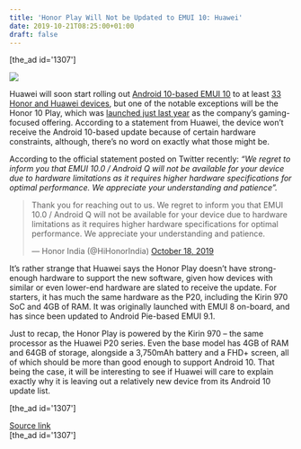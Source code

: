 ```yaml
---
title: 'Honor Play Will Not be Updated to EMUI 10: Huawei'
date: 2019-10-21T08:25:00+01:00
draft: false
---
```


\[the\_ad id='1307'\]  
  

  
![](https://beebom.com/wp-content/uploads/2018/09/Honor-Play-Review-20.jpg)

Huawei will soon start rolling out [Android 10-based EMUI 10](https://beebom.com/6-best-emui-10-features-you-should-know/) to at least [33 Honor and Huawei devices](https://beebom.com/huawei-confirms-33-devices-for-emui-10-beta-program-more-to-be-added-soon/), but one of the notable exceptions will be the Honor 10 Play, which was [launched just last year](https://beebom.com/honor-play-launched-india/) as the company’s gaming-focused offering. According to a statement from Huawei, the device won’t receive the Android 10-based update because of certain hardware constraints, although, there’s no word on exactly what those might be.  

According to the official statement posted on Twitter recently: _“We regret to inform you that EMUI 10.0 / Android Q will not be available for your device due to hardware limitations as it requires higher hardware specifications for optimal performance. We appreciate your understanding and patience”._  

>   
> 
> Thank you for reaching out to us. We regret to inform you that EMUI 10.0 / Android Q will not be available for your device due to hardware limitations as it requires higher hardware specifications for optimal performance. We appreciate your understanding and patience.  
> 
> — Honor India (@HiHonorIndia) [October 18, 2019](https://twitter.com/HiHonorIndia/status/1185224908420386816?ref_src=twsrc%5Etfw)

  

It’s rather strange that Huawei says the Honor Play doesn’t have strong-enough hardware to support the new software, given how devices with similar or even lower-end hardware are slated to receive the update. For starters, it has much the same hardware as the P20, including the Kirin 970 SoC and 4GB of RAM. It was originally launched with EMUI 8 on-board, and has since been updated to Android Pie-based EMUI 9.1.  

Just to recap, the Honor Play is powered by the Kirin 970 – the same processor as the Huawei P20 series. Even the base model has 4GB of RAM and 64GB of storage, alongside a 3,750mAh battery and a FHD+ screen, all of which should be more than good enough to support Android 10. That being the case, it will be interesting to see if Huawei will care to explain exactly why it is leaving out a relatively new device from its Android 10 update list.  

  
\[the\_ad id='1307'\]  
  
[Source link](https://beebom.com/honor-play-emui-10-hardware-limitations/)  
\[the\_ad id='1307'\]